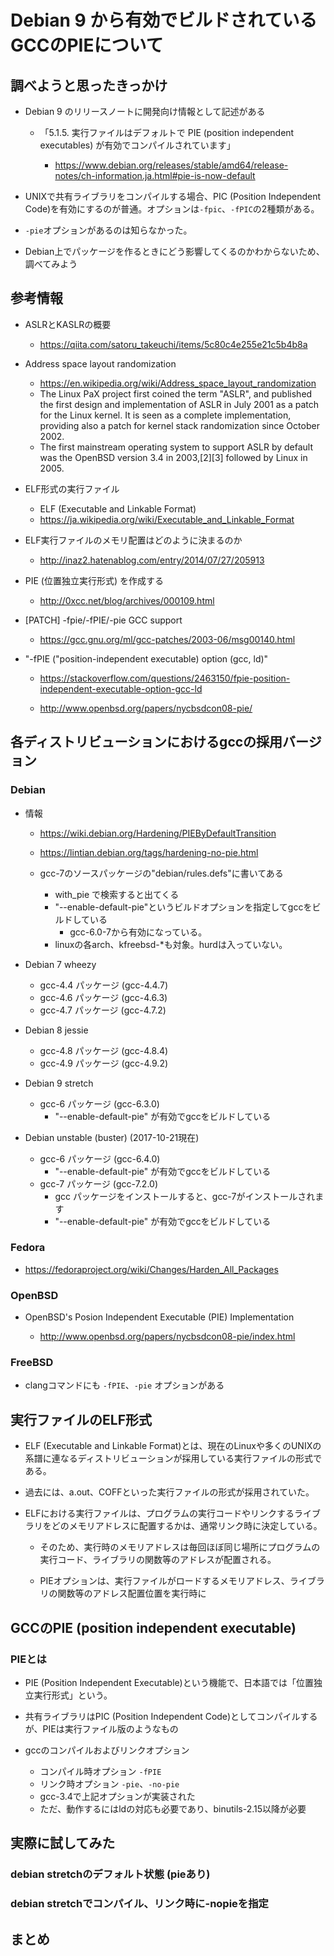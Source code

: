 # Debian 9 から有効でビルドされているGCCのPIEについて

## 調べようと思ったきっかけ

- Debian 9 のリリースノートに開発向け情報として記述がある

  - 「5.1.5. 実行ファイルはデフォルトで PIE (position independent executables) が有効でコンパイルされています」

    - https://www.debian.org/releases/stable/amd64/release-notes/ch-information.ja.html#pie-is-now-default

- UNIXで共有ライブラリをコンパイルする場合、PIC (Position Independent Code)を有効にするのが普通。オプションは`-fpic`、`-fPIC`の2種類がある。

- `-pie`オプションがあるのは知らなかった。

- Debian上でパッケージを作るときにどう影響してくるのかわからないため、調べてみよう



## 参考情報

- ASLRとKASLRの概要

  - https://qiita.com/satoru_takeuchi/items/5c80c4e255e21c5b4b8a

- Address space layout randomization

  - https://en.wikipedia.org/wiki/Address_space_layout_randomization
  - The Linux PaX project first coined the term "ASLR", and published the first design and implementation of ASLR in July 2001 as a patch for the Linux kernel. It is seen as a complete implementation, providing also a patch for kernel stack randomization since October 2002.
  - The first mainstream operating system to support ASLR by default was the OpenBSD version 3.4 in 2003,[2][3] followed by Linux in 2005.
  
- ELF形式の実行ファイル

  - ELF (Executable and Linkable Format)
  - https://ja.wikipedia.org/wiki/Executable_and_Linkable_Format

- ELF実行ファイルのメモリ配置はどのように決まるのか

  - http://inaz2.hatenablog.com/entry/2014/07/27/205913

- PIE (位置独立実行形式) を作成する

  - http://0xcc.net/blog/archives/000109.html

- [PATCH] -fpie/-fPIE/-pie GCC support

  - https://gcc.gnu.org/ml/gcc-patches/2003-06/msg00140.html

- "-fPIE ("position-independent executable) option (gcc, ld)"

  - https://stackoverflow.com/questions/2463150/fpie-position-independent-executable-option-gcc-ld

  - http://www.openbsd.org/papers/nycbsdcon08-pie/


## 各ディストリビューションにおけるgccの採用バージョン

###  Debian

- 情報

  - https://wiki.debian.org/Hardening/PIEByDefaultTransition
  - https://lintian.debian.org/tags/hardening-no-pie.html
  - gcc-7のソースパッケージの"debian/rules.defs"に書いてある
  
    - with_pie で検索すると出てくる
    - "--enable-default-pie"というビルドオプションを指定してgccをビルドしている
      - gcc-6.0-7から有効になっている。
    - linuxの各arch、kfreebsd-*も対象。hurdは入っていない。

- Debian 7 wheezy

  - gcc-4.4 パッケージ (gcc-4.4.7)
  - gcc-4.6 パッケージ (gcc-4.6.3)
  - gcc-4.7 パッケージ (gcc-4.7.2)

- Debian 8 jessie

  - gcc-4.8 パッケージ (gcc-4.8.4)
  - gcc-4.9 パッケージ (gcc-4.9.2)

- Debian 9 stretch

  - gcc-6 パッケージ (gcc-6.3.0)
    - "--enable-default-pie" が有効でgccをビルドしている

- Debian unstable (buster) (2017-10-21現在)

  - gcc-6 パッケージ (gcc-6.4.0)
    - "--enable-default-pie" が有効でgccをビルドしている
  - gcc-7 パッケージ (gcc-7.2.0)
    - gcc パッケージをインストールすると、gcc-7がインストールされます
    - "--enable-default-pie" が有効でgccをビルドしている


### Fedora

- https://fedoraproject.org/wiki/Changes/Harden_All_Packages


### OpenBSD

- OpenBSD's Posion Independent Executable (PIE) Implementation

  - http://www.openbsd.org/papers/nycbsdcon08-pie/index.html


### FreeBSD

- clangコマンドにも `-fPIE`、`-pie` オプションがある


## 実行ファイルのELF形式

- ELF (Executable and Linkable Format)とは、現在のLinuxや多くのUNIXの系譜に連なるディストリビューションが採用している実行ファイルの形式である。

- 過去には、a.out、COFFといった実行ファイルの形式が採用されていた。

- ELFにおける実行ファイルは、プログラムの実行コードやリンクするライブラリをどのメモリアドレスに配置するかは、通常リンク時に決定している。

  - そのため、実行時のメモリアドレスは毎回ほぼ同じ場所にプログラムの実行コード、ライブラリの関数等のアドレスが配置される。

  - PIEオプションは、実行ファイルがロードするメモリアドレス、ライブラリの関数等のアドレス配置位置を実行時に


## GCCのPIE (position independent executable) 

### PIEとは

- PIE (Position Independent Executable)という機能で、日本語では「位置独立実行形式」という。

- 共有ライブラリはPIC (Position Independent Code)としてコンパイルするが、PIEは実行ファイル版のようなもの

- gccのコンパイルおよびリンクオプション

  - コンパイル時オプション `-fPIE`
  - リンク時オプション `-pie`、`-no-pie`
  - gcc-3.4で上記オプションが実装された
  - ただ、動作するにはldの対応も必要であり、binutils-2.15以降が必要


## 実際に試してみた

### debian stretchのデフォルト状態 (pieあり)


### debian stretchでコンパイル、リンク時に-nopieを指定


## まとめ

